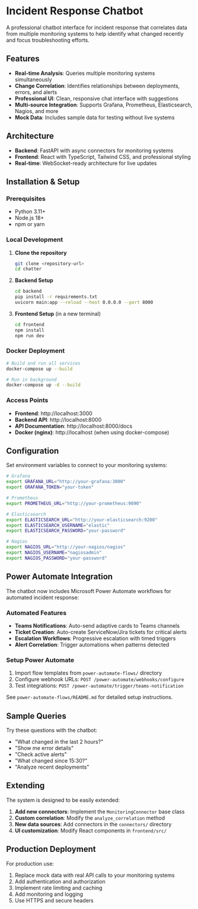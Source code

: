 # Incident Response Chatbot

A professional chatbot interface for incident response that correlates data from multiple monitoring systems to help identify what changed recently and focus troubleshooting efforts.

## Features

- **Real-time Analysis**: Queries multiple monitoring systems simultaneously
- **Change Correlation**: Identifies relationships between deployments, errors, and alerts
- **Professional UI**: Clean, responsive chat interface with suggestions
- **Multi-source Integration**: Supports Grafana, Prometheus, Elasticsearch, Nagios, and more
- **Mock Data**: Includes sample data for testing without live systems

## Architecture

- **Backend**: FastAPI with async connectors for monitoring systems
- **Frontend**: React with TypeScript, Tailwind CSS, and professional styling
- **Real-time**: WebSocket-ready architecture for live updates

## Installation & Setup

### Prerequisites

- Python 3.11+ 
- Node.js 18+
- npm or yarn

### Local Development

1. **Clone the repository**
   ```bash
   git clone <repository-url>
   cd chatter
   ```

2. **Backend Setup**
   ```bash
   cd backend
   pip install -r requirements.txt
   uvicorn main:app --reload --host 0.0.0.0 --port 8000
   ```

3. **Frontend Setup** (in a new terminal)
   ```bash
   cd frontend
   npm install
   npm run dev
   ```

### Docker Deployment

```bash
# Build and run all services
docker-compose up --build

# Run in background
docker-compose up -d --build
```

### Access Points

- **Frontend**: http://localhost:3000
- **Backend API**: http://localhost:8000
- **API Documentation**: http://localhost:8000/docs
- **Docker (nginx)**: http://localhost (when using docker-compose)

## Configuration

Set environment variables to connect to your monitoring systems:

```bash
# Grafana
export GRAFANA_URL="http://your-grafana:3000"
export GRAFANA_TOKEN="your-token"

# Prometheus
export PROMETHEUS_URL="http://your-prometheus:9090"

# Elasticsearch
export ELASTICSEARCH_URL="http://your-elasticsearch:9200"
export ELASTICSEARCH_USERNAME="elastic"
export ELASTICSEARCH_PASSWORD="your-password"

# Nagios
export NAGIOS_URL="http://your-nagios/nagios"
export NAGIOS_USERNAME="nagiosadmin"
export NAGIOS_PASSWORD="your-password"
```

## Power Automate Integration

The chatbot now includes Microsoft Power Automate workflows for automated incident response:

### Automated Features
- **Teams Notifications**: Auto-send adaptive cards to Teams channels
- **Ticket Creation**: Auto-create ServiceNow/Jira tickets for critical alerts
- **Escalation Workflows**: Progressive escalation with timed triggers
- **Alert Correlation**: Trigger automations when patterns detected

### Setup Power Automate
1. Import flow templates from `power-automate-flows/` directory
2. Configure webhook URLs: `POST /power-automate/webhooks/configure`
3. Test integrations: `POST /power-automate/trigger/teams-notification`

See `power-automate-flows/README.md` for detailed setup instructions.

## Sample Queries

Try these questions with the chatbot:

- "What changed in the last 2 hours?"
- "Show me error details"
- "Check active alerts"
- "What changed since 15:30?"
- "Analyze recent deployments"

## Extending

The system is designed to be easily extended:

1. **Add new connectors**: Implement the `MonitoringConnector` base class
2. **Custom correlation**: Modify the `analyze_correlation` method
3. **New data sources**: Add connectors in the `connectors/` directory
4. **UI customization**: Modify React components in `frontend/src/`

## Production Deployment

For production use:

1. Replace mock data with real API calls to your monitoring systems
2. Add authentication and authorization
3. Implement rate limiting and caching
4. Add monitoring and logging
5. Use HTTPS and secure headers